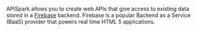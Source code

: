 APISpark allows you to create web APIs that give access to existing data stored in a [Firebase](https://www.firebase.com/) backend. Firebase is a popular Backend as a Service (BaaS) provider that powers real time HTML 5 applications.